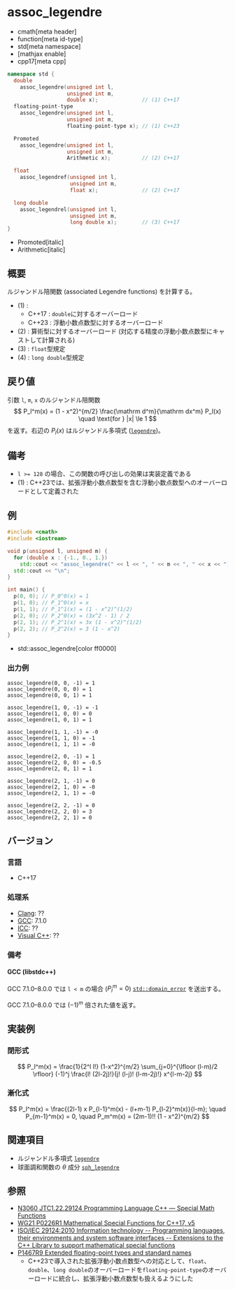 # assoc_legendre
* cmath[meta header]
* function[meta id-type]
* std[meta namespace]
* [mathjax enable]
* cpp17[meta cpp]

```cpp
namespace std {
  double
    assoc_legendre(unsigned int l,
                   unsigned int m,
                   double x);              // (1) C++17
  floating-point-type
    assoc_legendre(unsigned int l,
                   unsigned int m,
                   floating-point-type x); // (1) C++23

  Promoted
    assoc_legendre(unsigned int l,
                   unsigned int m,
                   Arithmetic x);          // (2) C++17

  float
    assoc_legendref(unsigned int l,
                    unsigned int m,
                    float x);              // (2) C++17

  long double
    assoc_legendrel(unsigned int l,
                    unsigned int m,
                    long double x);        // (3) C++17
}
```
* Promoted[italic]
* Arithmetic[italic]

## 概要
ルジャンドル陪関数 (associated Legendre functions) を計算する。

- (1) :
    - C++17 : `double`に対するオーバーロード
    - C++23 : 浮動小数点数型に対するオーバーロード
- (2) : 算術型に対するオーバーロード (対応する精度の浮動小数点数型にキャストして計算される)
- (3) : `float`型規定
- (4) : `long double`型規定


## 戻り値
引数 `l`, `m`, `x` のルジャンドル陪関数
$$
P_l^m(x) = (1 - x^2)^{m/2} \frac{\mathrm d^m}{\mathrm dx^m} P_l(x)
\quad \text{for } |x| \le 1
$$
を返す。右辺の $P_l(x)$ はルジャンドル多項式 ([`legendre`](legendre.md))。


## 備考
- `l >= 128` の場合、この関数の呼び出しの効果は実装定義である
- (1) : C++23では、拡張浮動小数点数型を含む浮動小数点数型へのオーバーロードとして定義された


## 例
```cpp example
#include <cmath>
#include <iostream>

void p(unsigned l, unsigned m) {
  for (double x : {-1., 0., 1.})
    std::cout << "assoc_legendre(" << l << ", " << m << ", " << x << ") = " << std::assoc_legendre(l, m, x) << "\n";
  std::cout << "\n";
}

int main() {
  p(0, 0); // P_0^0(x) = 1
  p(1, 0); // P_1^0(x) = x
  p(1, 1); // P_1^1(x) = (1 - x^2)^(1/2)
  p(2, 0); // P_2^0(x) = (3x^2 - 1) / 2
  p(2, 1); // P_2^1(x) = 3x (1 - x^2)^(1/2)
  p(2, 2); // P_2^2(x) = 3 (1 - x^2)
}
```
* std::assoc_legendre[color ff0000]

### 出力例
```
assoc_legendre(0, 0, -1) = 1
assoc_legendre(0, 0, 0) = 1
assoc_legendre(0, 0, 1) = 1

assoc_legendre(1, 0, -1) = -1
assoc_legendre(1, 0, 0) = 0
assoc_legendre(1, 0, 1) = 1

assoc_legendre(1, 1, -1) = -0
assoc_legendre(1, 1, 0) = -1
assoc_legendre(1, 1, 1) = -0

assoc_legendre(2, 0, -1) = 1
assoc_legendre(2, 0, 0) = -0.5
assoc_legendre(2, 0, 1) = 1

assoc_legendre(2, 1, -1) = 0
assoc_legendre(2, 1, 0) = -0
assoc_legendre(2, 1, 1) = -0

assoc_legendre(2, 2, -1) = 0
assoc_legendre(2, 2, 0) = 3
assoc_legendre(2, 2, 1) = 0

```


## バージョン
### 言語
- C++17

### 処理系
- [Clang](/implementation.md#clang): ??
- [GCC](/implementation.md#gcc): 7.1.0
- [ICC](/implementation.md#icc): ??
- [Visual C++](/implementation.md#visual_cpp): ??

### 備考
#### GCC (libstdc++)
GCC 7.1.0–8.0.0 では `l < m` の場合 ($P_l^m = 0$) [`std::domain_error`](/reference/stdexcept.md) を送出する。

GCC 7.1.0–8.0.0 では $(-1)^m$ 倍された値を返す。


## 実装例
### 閉形式
$$
P_l^m(x) = \frac{1}{2^l l!} (1-x^2)^{m/2}
\sum_{j=0}^{\lfloor (l-m)/2 \rfloor} (-1)^j \frac{l! (2l-2j)!}{j! (l-j)! (l-m-2j)!} x^{l-m-2j}
$$

### 漸化式
$$
P_l^m(x) = \frac{(2l-1) x P_{l-1}^m(x) - (l+m-1) P_{l-2}^m(x)}{l-m};
\quad P_{m-1}^m(x) = 0, \quad P_m^m(x) = (2m-1)!! (1 - x^2)^{m/2}
$$


## 関連項目
- ルジャンドル多項式 [`legendre`](legendre.md)
- 球面調和関数の *θ* 成分 [`sph_legendre`](sph_legendre.md)


## 参照
- [N3060 JTC1.22.29124 Programming Language C++ — Special Math Functions](http://www.open-std.org/jtc1/sc22/wg21/docs/papers/2010/n3060.pdf)
- [WG21 P0226R1 Mathematical Special Functions for C++17, v5](https://isocpp.org/files/papers/P0226R1.pdf)
- [ISO/IEC 29124:2010 Information technology -- Programming languages, their environments and system software interfaces -- Extensions to the C++ Library to support mathematical special functions](https://www.iso.org/standard/50511.html)
- [P1467R9 Extended floating-point types and standard names](https://www.open-std.org/jtc1/sc22/wg21/docs/papers/2022/p1467r9.html)
    - C++23で導入された拡張浮動小数点数型への対応として、`float`、`double`、`long double`のオーバーロードを`floating-point-type`のオーバーロードに統合し、拡張浮動小数点数型も扱えるようにした

